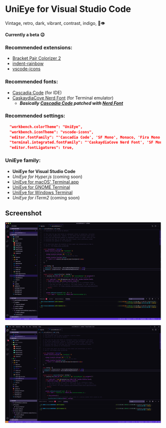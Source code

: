 # UniEye for Visual Studio Code

Vintage, retro, dark, vibrant, contrast, indigo, 🦄👁

**Currently a beta 😉**

### Recommended extensions:

- [Bracket Pair Colorizer 2](https://marketplace.visualstudio.com/items?itemName=CoenraadS.bracket-pair-colorizer-2)
- [indent-rainbow](https://marketplace.visualstudio.com/items?itemName=oderwat.indent-rainbow)
- [vscode-icons](https://marketplace.visualstudio.com/items?itemName=vscode-icons-team.vscode-icons)

### Recommended fonts:

- [Cascadia Code](https://github.com/microsoft/cascadia-code) (for IDE)
- [CaskaydiaCove Nerd Font](https://github.com/ryanoasis/nerd-fonts/tree/master/patched-fonts/CascadiaCode) (for Terminal emulator)
  - **_Basically [Cascadia Code](https://github.com/microsoft/cascadia-code) patched with [Nerd Font](https://github.com/ryanoasis/nerd-fonts)_**

### Recommended settings:

```json
  "workbench.colorTheme": "UniEye",
  "workbench.iconTheme": "vscode-icons",
  "editor.fontFamily": "'Cascadia Code', 'SF Mono', Monaco, 'Fira Mono', 'Droid Sans Mono', 'Source Code Pro', Consolas, 'Courier New', monospace",
  "terminal.integrated.fontFamily": "'CaskaydiaCove Nerd Font', 'SF Mono', Monaco, 'Fira Mono', 'Droid Sans Mono', 'Source Code Pro', Consolas, 'Courier New', monospace",
  "editor.fontLigatures": true,
```

### UniEye family:

- **UniEye for Visual Studio Code**
- _UniEye for Hyper.js_ (coming soon)
- [UniEye for macOS' Terminal.app](https://github.com/hbthen3rd/unieye-terminalapp)
- [UniEye for GNOME Terminal](https://github.com/hbthen3rd/unieye-gnometerminal)
- [UniEye for Windows Terminal](https://github.com/hbthen3rd/unieye-windowsterminal)
- _UniEye for iTerm2_ (coming soon)

## Screenshot

![UniEye for Visual Studio Code macOS](/UniEye_Visual-Studio-Code_macOS.png?raw=true 'UniEye for Visual Studio Code macOS')

![UniEye for Visual Studio Code Windows](/UniEye_Visual-Studio-Code_Windows.png?raw=true 'UniEye for Visual Studio Code Windows')
